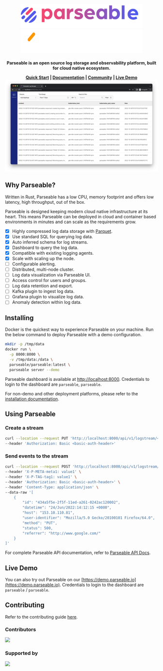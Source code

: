 <p align="center">
  <span">
    <img src="https://raw.githubusercontent.com/parseablehq/.github/main/images/logo.svg#gh-light-mode-only" alt="Parseable" width="400" height="80" />
    <img src="https://raw.githubusercontent.com/parseablehq/.github/main/images/logo-dark.png#gh-dark-mode-only" alt="Parseable" width="400" height="80" />
  </a> 
</p>

<h4 align="center">
  <p> Parseable is an open source log storage and observability platform, built for cloud native ecosystem. </p>
  <a href="https://www.parseable.io/docs/quick-start" target="_blank">Quick Start</a> |
  <a href="https://www.parseable.io/docs/introduction" target="_blank">Documentation</a> |
  <a href="https://launchpass.com/parseable" target="_blank">Community</a> |
  <a href="https://demo.parseable.io" target="_blank">Live Demo</a>
  <img src="https://raw.githubusercontent.com/parseablehq/.github/main/images/console.png" />
</h4>

## Why Parseable?

Written in Rust, Parseable has a low CPU, memory footprint and offers low latency, high throughput, out of the box. 

Parseable is designed keeping modern cloud native infrastructure at its heart. This means Parseable can be deployed in cloud and container based environments in minutes and can scale as the requirements grow. 

- [x] Highly compressed log data storage with [Parquet](https://parquet.apache.org).
- [x] Use standard SQL for querying log data.
- [x] Auto inferred schema for log streams.
- [x] Dashboard to query the log data.
- [x] Compatible with existing logging agents.
- [x] Scale with scaling up the node.
- [ ] Configurable alerting.
- [ ] Distributed, multi-node cluster.
- [ ] Log data visualization via Parseable UI.
- [ ] Access control for users and groups.
- [ ] Log data retention and export.
- [ ] Kafka plugin to ingest log data.
- [ ] Grafana plugin to visualize log data.
- [ ] Anomaly detection within log data.

## Installing

Docker is the quickest way to experience Parseable on your machine. Run the below command to deploy Parseable with a demo configuration.

```sh
mkdir -p /tmp/data
docker run \
  -p 8000:8000 \
  -v /tmp/data:/data \
  parseable/parseable:latest \
  parseable server --demo
```

Parseable dashboard is available at [http://localhost:8000](http://localhost:8000). Credentials to login to the dashboard are `parseable`, `parseable`.

For non-demo and other deployment platforms, please refer to the [installation documentation](https://www.parseable.io/docs/category/installation).

## Using Parseable
### Create a stream

```sh
curl --location --request PUT 'http://localhost:8000/api/v1/logstream/<stream-name>' \
--header 'Authorization: Basic <basic-auth-header>'
```

### Send events to the stream

```sh
curl --location --request POST 'http://localhost:8000/api/v1/logstream/<stream-name>' \
--header 'X-P-META-meta1: value1' \
--header 'X-P-TAG-tag1: value1' \
--header 'Authorization: Basic <basic-auth-header>' \
--header 'Content-Type: application/json' \
--data-raw '[
    {
        "id": "434a5f5e-2f5f-11ed-a261-0242ac120002",
        "datetime": "24/Jun/2022:14:12:15 +0000",
        "host": "153.10.110.81", 
        "user-identifier": "Mozilla/5.0 Gecko/20100101 Firefox/64.0", 
        "method": "PUT", 
        "status": 500, 
        "referrer": "http://www.google.com/"
    }
]'
```

For complete Parseable API documentation, refer to [Parseable API Docs](https://www.parseable.io/docs/category/api).

## Live Demo 

You can also try out Parseable on our [https://demo.parseable.io](https://demo.parseable.io). Credentials to login to the dashboard are `parseable` / `parseable`.
                                                                              
## Contributing

Refer to the contributing guide [here](https://www.parseable.io/docs/contributing).

### Contributors

<a href="https://github.com/parseablehq/parseable/graphs/contributors"><img src="https://contrib.rocks/image?repo=parseablehq/parseable" /></a>

### Supported by

<a href="https://fossunited.org/" target="_blank"><img src="http://fossunited.org/files/fossunited-badge.svg"></a>

